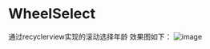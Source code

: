 # WheelSelect
通过recyclerview实现的滚动选择年龄
效果图如下：
![image](https://github.com/kailaisi/WheelSelect/raw/master/app/wheel.gif)
